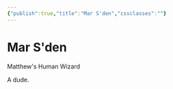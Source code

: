 ```yaml
---
{"publish":true,"title":"Mar S'den","cssclasses":""}
---
```




# Mar S'den

Matthew's Human Wizard

A dude.
